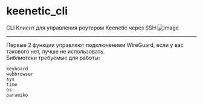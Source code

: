 # keenetic_cli
CLI Клиент для управления роутером Keenetic через SSH
![image](https://user-images.githubusercontent.com/40400854/160238861-084121a4-4073-42ef-88a5-734910d0217d.png)  
***
Первые 2 функции управляют подключением WireGuard, если у вас такового нет, лучше не использовать.  
Библиотеки требуемые для работы:  
```
keyboard
webbrowser
sys
time
os
paramiko
```
